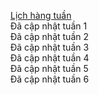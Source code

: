 [Lịch hàng tuần](https://docs.google.com/spreadsheets/d/1QlSGRFpqcUzoVO1PdoDNPWBo90_g0JUS82J1MujDfGc/edit?usp=sharing)
<br> Đã cập nhật tuần 1 <br>
Đã cập nhật tuần 2 <br>
Đã cập nhật tuần 3 <br>
Đã cập nhật tuần 4 <br>
Đã cập nhật tuần 5 <br>
Đã cập nhật tuần 6 <br>

